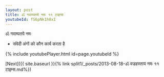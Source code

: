 ```yaml
---
layout: post
title: ॐ गवाम्पतये नमः ११ टाइम्स
youtubeId: fS6pNk1h8xI
---
```

 
 
 ॐ गवाम्पतये नमः  
 
 -  संवेदी अंगों को कौन कार्य करता है 
 
  
 
  
 
 
 
 
 
 


{% include youtubePlayer.html id=page.youtubeId %}
 
[Next]({{ site.baseurl }}{% link  split1/_posts/2013-08-18-ॐ वज्रहस्ताय नमः ११ टाइम्स.md%})
 
